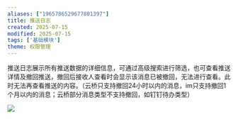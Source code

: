 ```yaml
---
aliases: ["1965786529677801397"]
title: 推送日志
created: 2025-07-15
modified: 2025-07-15
tags: ['基础模块']
theme: 权限管理
---
```


推送日志展示所有推送数据的详细信息，可通过高级搜索进行筛选，也可查看推送详情及撤回推送，撤回后接收人查看时会显示该消息已被撤回，无法进行查看。此时无法再查看推送的内容。（云桥只支持撤回24小时以内的消息，im只支持撤回1个月以内的消息；云桥部分消息类型不支持撤回，如钉钉待办类型）

![](https://myhelpdoc.oss-cn-heyuan.aliyuncs.com/mdimages/e5ca7e355518d9cf0eb705f263fa55fd.jpg)

